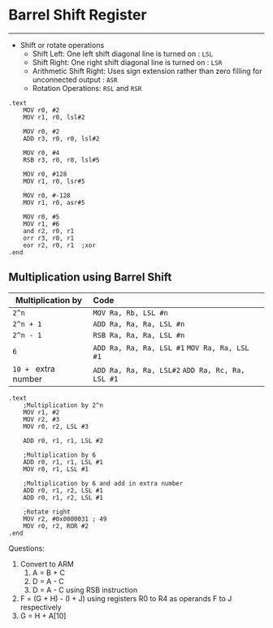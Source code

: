 # Barrel Shift Register
---
- Shift or rotate operations
	- Shift Left: One left shift diagonal line is turned on : `LSL`
	- Shift Right: One right shift diagonal line is turned on : `LSR`
	- Arithmetic Shift Right: Uses sign extension rather than zero filling for unconnected output : `ASR`
	- Rotation Operations: `RSL` and `RSR`

```
.text
	MOV r0, #2
	MOV r1, r0, lsl#2

	MOV r0, #2
	ADD r3, r0, r0, lsl#2

	MOV r0, #4
	RSB r3, r0, r0, lsl#5

	MOV r0, #128
	MOV r1, r0, lsr#5

	MOV r0, #-128
	MOV r1, r0, asr#5

	MOV r0, #5
	MOV r1, #6
	and r2, r0, r1
	orr r3, r0, r1
	eor r2, r0, r1  ;xor
.end
```

## Multiplication using Barrel Shift

| Multiplication by    | Code                                             |
| -------------------- |:------------------------------------------------ |
| `2^n`                | `MOV Ra, Rb, LSL #n`                             |
| `2^n + 1`            | `ADD Ra, Ra, Ra, LSL #n`                         |
| `2^n - 1`            | `RSB Ra, Ra, Ra, LSL #n`                         |
| `6`                  | `ADD Ra, Ra, Ra, LSL #1` `MOV Ra, Ra, LSL #1`    |
| `10 + ` extra number | `ADD Ra, Ra, Ra, LSL#2` `ADD Ra, Rc, Ra, LSL #1` |

```
.text
	;Multiplication by 2^n
	MOV r1, #2
	MOV r2, #3
	MOV r0, r2, LSL #3

	ADD r0, r1, r1, LSL #2

	;Multiplication by 6
	ADD r0, r1, r1, LSL #1
	MOV r0, r1, LSL #1

	;Multiplication by 6 and add in extra number
	ADD r0, r1, r2, LSL #1
	ADD r0, r1, r2, LSL #1

	;Rotate right
	MOV r2, #0x0000031 ; 49
	MOV r0, r2, ROR #2
.end
```

Questions: 
1. Convert to ARM
	1. A = B + C
	2. D = A - C
	3. D = A - C using RSB instruction
2. F = (G + H) - (I + J) using registers R0 to R4 as operands F to J respectively
3. G = H + A\[10\]
